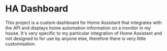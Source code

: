 # HA Dashboard

This project is a custom dashboard for Home Assistant that integrates with the API and displays home automation information on a monitor in my house. It's very specific to my particular integration of Home Assistant and not designed to for use by anyone else, therefore there is very little customisation.

